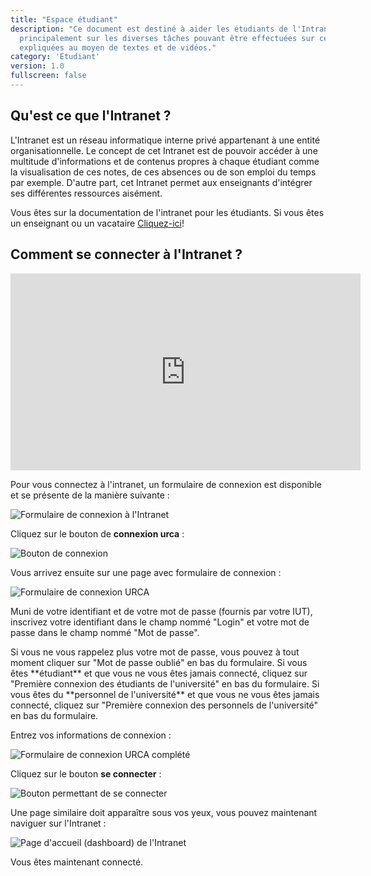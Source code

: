 ```yaml
---
title: "Espace étudiant"
description: "Ce document est destiné à aider les étudiants de l'Intranet. Il se concentre
  principalement sur les diverses tâches pouvant être effectuées sur ce site
  expliquées au moyen de textes et de vidéos."
category: 'Etudiant'
version: 1.0
fullscreen: false
---
```


## Qu'est ce que l'Intranet ?

L'Intranet est un réseau informatique interne privé appartenant à une entité organisationnelle. Le concept de cet Intranet est de pouvoir accéder à une multitude d'informations et de contenus propres à chaque étudiant comme la visualisation de ces notes, de ces absences ou de son emploi du temps par exemple. D'autre part, cet Intranet permet aux enseignants d'intégrer ses différentes ressources aisément.

<alert>

Vous êtes sur la documentation de l'intranet pour les étudiants. Si vous êtes un enseignant ou un vacataire [Cliquez-ici](/02-permanent/01-personnel.md)!

</alert>

## Comment se connecter à l'Intranet ?

<iframe width="560" height="315" src="https://www.youtube.com/embed/9S0GJb0Z2zs" title="YouTube video player" frameborder="0" allow="accelerometer; autoplay; clipboard-write; encrypted-media; gyroscope; picture-in-picture" allowfullscreen></iframe>

Pour vous connectez à l'intranet, un formulaire de connexion est disponible et se présente de la manière suivante :

![Formulaire de connexion à l'Intranet](../.gitbook/assets/image%20%2819%29.png)

Cliquez sur le bouton de **connexion urca** :

![Bouton de connexion](../.gitbook/assets/image%20%282%29.png)

Vous arrivez ensuite sur une page avec formulaire de connexion :

![Formulaire de connexion URCA](../.gitbook/assets/image%20%283%29.png)

Muni de votre identifiant et de votre mot de passe \(fournis par votre IUT\), inscrivez votre identifiant dans le champ
nommé "Login" et votre mot de passe dans le champ nommé "Mot de passe".

<alert type="info">
Si vous ne vous rappelez plus votre mot de passe, vous pouvez à tout moment cliquer sur "Mot de passe oublié" en bas du formulaire.
</alert>

<alert type="info">
Si vous êtes **étudiant** et que vous ne vous êtes jamais connecté, cliquez sur "Première connexion des étudiants de l'université" en bas du formulaire.
</alert>

<alert type="info">
Si vous êtes du **personnel de l'université** et que vous ne vous êtes jamais connecté, cliquez sur "Première connexion des personnels de l'université" en bas du formulaire.
</alert>

Entrez vos informations de connexion :

![Formulaire de connexion URCA complété](../.gitbook/assets/image%20%286%29.png)

Cliquez sur le bouton **se connecter** :

![Bouton permettant de se connecter](https://blobscdn.gitbook.com/v0/b/gitbook-28427.appspot.com/o/assets%2F-LNaF4pbMLOQ-kZtlG-O%2F-Lz7ZTKre4AeNtek9Tpw%2F-Lz7a4i10KySbS9F0kiv%2Fimage.png?alt=media&token=aed3827c-d742-4f5b-947b-9efa9b444d6c)

Une page similaire doit apparaître sous vos yeux, vous pouvez maintenant naviguer sur l'Intranet :

![Page d'accueil \(dashboard\) de l'Intranet](../.gitbook/assets/image%20%287%29.png)

<alert type="success">
Vous êtes maintenant connecté.
</alert>

